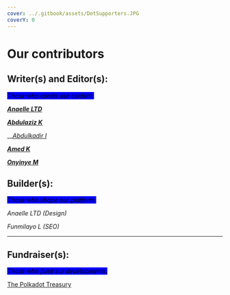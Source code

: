 ```yaml
---
cover: ../.gitbook/assets/DotSupporters.JPG
coverY: 0
---
```


# Our contributors

## Writer(s) and Editor(s):

_<mark style="background-color:blue;">Those who create our content.</mark>_

__[_Anaelle LTD_](https://t.me/AnaelleLTD)__

__[_Abdulaziz K_](https://twitter.com/akdatti94)__

__[_Abdulkadir I_](https://twitter.com/Gambo00004)

__[_Amed K_](https://twitter.com/Abdulra49391530)__

__[_Onyinye M_](https://twitter.com/ynnx\_\_\_)__



## Builder(s):

_<mark style="background-color:blue;">Those who shape our platform.</mark>_

_Anaelle LTD (Design)_

_Funmilayo L (SEO)_

****

## **Fundraiser(s):**

_<mark style="background-color:blue;">Those who fund our developments.</mark>_

<mark style="background-color:blue;"></mark>[The Polkadot Treasury](https://polkadot.subsquare.io/council/motion/263)&#x20;

